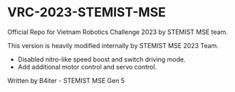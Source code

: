 # VRC-2023-STEMIST-MSE
Official Repo for Vietnam Robotics Challenge 2023 by STEMIST MSE team.

This version is heavily modified internally by STEMIST MSE 2023 Team.
 - Disabled nitro-like speed boost and switch driving mode.
 - Add additional motor control and servo control.

Written by B4iter - STEMIST MSE Gen 5